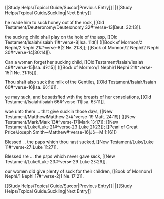 [[Study Helps/Topical Guide/Succor|Previous Entry]]  ||  [[Study Helps/Topical Guide/Suckling|Next Entry]]

 he made him to suck honey out of the rock, [[Old Testament/Deuteronomy/Deuteronomy 32#^verse-13|Deut. 32:13]].

 the sucking child shall play on the hole of the asp, [[Old Testament/Isaiah/Isaiah 11#^verse-8|Isa. 11:8]] ([[Book of Mormon/2 Nephi/2 Nephi 21#^verse-8|2 Ne. 21:8]]; [[Book of Mormon/2 Nephi/2 Nephi 30#^verse-14|30:14]]).

 Can a woman forget her sucking child, [[Old Testament/Isaiah/Isaiah 49#^verse-15|Isa. 49:15]] ([[Book of Mormon/1 Nephi/1 Nephi 21#^verse-15|1 Ne. 21:15]]).

 Thou shalt also suck the milk of the Gentiles, [[Old Testament/Isaiah/Isaiah 60#^verse-16|Isa. 60:16]].

 ye may suck, and be satisfied with the breasts of her consolations, [[Old Testament/Isaiah/Isaiah 66#^verse-11|Isa. 66:11]].

 woe unto them ... that give suck in those days, [[New Testament/Matthew/Matthew 24#^verse-19|Matt. 24:19]] ([[New Testament/Mark/Mark 13#^verse-17|Mark 13:17]]; [[New Testament/Luke/Luke 21#^verse-23|Luke 21:23]]; [[Pearl of Great Price/Joseph Smith—Matthew#^verse-16|JS—M 1:16]]).

 Blessed ... the paps which thou hast sucked, [[New Testament/Luke/Luke 11#^verse-27|Luke 11:27]].

 Blessed are ... the paps which never gave suck, [[New Testament/Luke/Luke 23#^verse-29|Luke 23:29]].

 our women did give plenty of suck for their children, [[Book of Mormon/1 Nephi/1 Nephi 17#^verse-2|1 Ne. 17:2]].

[[Study Helps/Topical Guide/Succor|Previous Entry]]  ||  [[Study Helps/Topical Guide/Suckling|Next Entry]]